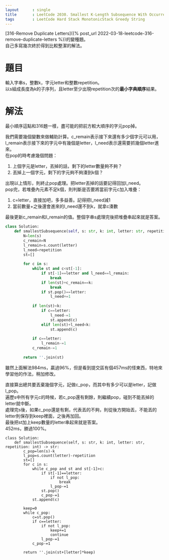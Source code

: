 ```yaml
---
layout      : single
title       : LeetCode 2030. Smallest K-Length Subsequence With Occurrences of a Letter
tags 		: LeetCode Hard Stack MonotonicStack Greedy String 
---
```

[316-Remove Duplicate Letters]({% post_url 2022-03-18-leetcode-316-remove-duplicate-letters %})的變種題。  
自己多寫幾次終於得到比較整潔的解法。

# 題目
輸入字串s，整數k，字元letter和整數repetition。  
以s組成長度為k的子序列，且letter至少出現repetition次的**最小字典順序**結果。

# 解法
最小順序這點和316題一樣，盡可能的把前方較大順序的字元pop掉。  

我們需要幾個變數來做輔助計算。c_remain表示接下來還有多少個字元可以用，l_remain表示接下來的字元中有幾個是letter，l_need表示還需要抓幾個letter進來。  
在pop的時考慮幾個問題： 
1. 上個字元是letter，丟掉的話，剩下的letter數量夠不夠？  
2. 丟掉上一個字元，剩下的字元夠不夠湊到k個？  

出現以上情形，則終止pop處理。把letter丟掉的話要記得回加l_need。  
pop完，若堆疊內元素不足k個，則判斷是否要將當前字元c加入堆疊：  
1. c=letter，直接加吧，多多益善。記得把l_need減1  
2. 當前數量+之後還會進來的l_need還不到k，就拿c湊數

最後更新c_remain和l_remain的值。整個字串s處理完後把堆疊串起來就是答案。

```python
class Solution:
    def smallestSubsequence(self, s: str, k: int, letter: str, repetition: int) -> str:
        N=len(s)
        c_remain=N
        l_remain=s.count(letter)
        l_need=repetition
        st=[]
        
        for c in s:
            while st and c<st[-1]:
                if st[-1]==letter and l_need==l_remain:
                    break
                if len(st)+c_remain==k:
                    break
                if st.pop()==letter:
                    l_need+=1
                    
            if len(st)<k:
                if c==letter:
                    l_need-=1
                    st.append(c)
                elif len(st)+l_need<k:
                    st.append(c)
                    
            if c==letter:
                l_remain-=1
            c_remain-=1
                    
        return ''.join(st)
```

雖然上面解法984ms，贏過96%，但是看到提交區有個457ms的怪東西，特地來學習他的作法，稍加修改。  

直接算出總共要丟棄幾個字元，記做c_pop，而其中有多少可以是letter，記做l_pop。  
遍歷s中所有字元c的時候，若c_pop還有剩餘，則繼續pop，碰到不能丟掉的letter就中斷。  
處理完s後，如果c_pop還是有剩，代表丟的不夠，則從後方開始丟，不能丟的letter則保存到keep裡面，之後再加回。  
最後把st加上keep數量的letter串起來就是答案。  
452ms，勝過100%。

```
class Solution:
    def smallestSubsequence(self, s: str, k: int, letter: str, repetition: int) -> str:
        c_pop=len(s)-k
        l_pop=s.count(letter)-repetition
        st=[]
        for c in s:
            while c_pop and st and st[-1]>c:
                if st[-1]==letter:
                    if not l_pop:
                        break
                    l_pop-=1
                st.pop()
                c_pop-=1
            st.append(c)
            
        keep=0
        while c_pop:
            c=st.pop()
            if c==letter:
                if not l_pop:
                    keep+=1
                    continue
                l_pop-=1
            c_pop-=1
            
        return ''.join(st+[letter]*keep)
```